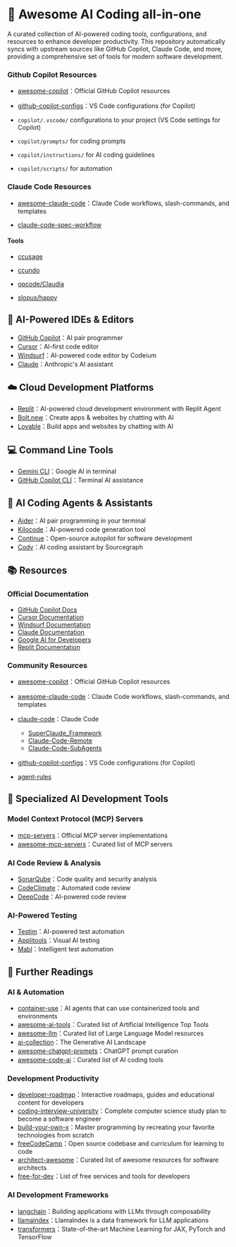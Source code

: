 # 🤖 Awesome AI Coding all-in-one

A curated collection of AI-powered coding tools, configurations, and resources to enhance developer productivity. This repository automatically syncs with upstream sources like GitHub Copilot, Claude Code, and more, providing a comprehensive set of tools for modern software development.

### Github Copilot Resources

- [awesome-copilot](https://github.com/github/awesome-copilot)：Official GitHub Copilot resources
- [github-copilot-configs](https://github.com/doggy8088/github-copilot-configs)：VS Code configurations (for Copilot)

- `copilot/.vscode/` configurations to your project (VS Code settings for Copilot)
- `copilot/prompts/` for coding prompts
- `copilot/instructions/` for AI coding guidelines
- `copilot/scripts/` for automation

### Claude Code Resources

- [awesome-claude-code](https://github.com/hesreallyhim/awesome-claude-code)：Claude Code workflows, slash-commands, and templates

- [claude-code-spec-workflow](https://github.com/Pimzino/claude-code-spec-workflow)

#### Tools

- [ccusage](https://github.com/ryoppippi/ccusage)

- [ccundo](https://github.com/RonitSachdev/ccundo)

- [opcode/Claudia](https://github.com/getAsterisk/opcode)

- [slopus/happy](https://github.com/slopus/happy)

## 🤖 AI-Powered IDEs & Editors

- [GitHub Copilot](https://copilot.github.com/)：AI pair programmer
- [Cursor](https://cursor.com/)：AI-first code editor
- [Windsurf](https://windsurf.com/)：AI-powered code editor by Codeium
- [Claude](https://claude.ai/)：Anthropic's AI assistant

## ☁️ Cloud Development Platforms

- [Replit](https://replit.com/)：AI-powered cloud development environment with Replit Agent
- [Bolt.new](https://bolt.new/)：Create apps & websites by chatting with AI
- [Lovable](https://lovable.dev/)：Build apps and websites by chatting with AI

## 💻 Command Line Tools

- [Gemini CLI](https://ai.google.dev/)：Google AI in terminal
- [GitHub Copilot CLI](https://cli.github.com/)：Terminal AI assistance

## 🤝 AI Coding Agents & Assistants

- [Aider](https://aider.chat/)：AI pair programming in your terminal
- [Kilocode](https://github.com/kilocode-ai/kilocode)：AI-powered code generation tool
- [Continue](https://continue.dev/)：Open-source autopilot for software development
- [Cody](https://sourcegraph.com/cody)：AI coding assistant by Sourcegraph

## 📚 Resources

### Official Documentation

- [GitHub Copilot Docs](https://docs.github.com/en/copilot)
- [Cursor Documentation](https://docs.cursor.com/)
- [Windsurf Documentation](https://docs.windsurf.com/)
- [Claude Documentation](https://docs.anthropic.com/claude/)
- [Google AI for Developers](https://ai.google.dev/)
- [Replit Documentation](https://docs.replit.com/)

### Community Resources

- [awesome-copilot](https://github.com/github/awesome-copilot)：Official GitHub Copilot resources
- [awesome-claude-code](https://github.com/hesreallyhim/awesome-claude-code)：Claude Code workflows, slash-commands, and templates
- [claude-code](https://github.com/anthropics/claude-code)：Claude Code

  - [SuperClaude_Framework](https://github.com/SuperClaude-Org/SuperClaude_Framework)
  - [Claude-Code-Remote](https://github.com/JessyTsui/Claude-Code-Remote)
  - [Claude-Code-SubAgents](https://github.com/contains-studio/agents)

- [github-copilot-configs](https://github.com/doggy8088/github-copilot-configs)：VS Code configurations (for Copilot)
- [agent-rules](https://github.com/steipete/agent-rules)

## 🎯 Specialized AI Development Tools

### Model Context Protocol (MCP) Servers

- [mcp-servers](https://github.com/modelcontextprotocol/servers)：Official MCP server implementations
- [awesome-mcp-servers](https://github.com/punkpeye/awesome-mcp-servers)：Curated list of MCP servers

### AI Code Review & Analysis

- [SonarQube](https://www.sonarqube.org/)：Code quality and security analysis
- [CodeClimate](https://codeclimate.com/)：Automated code review
- [DeepCode](https://www.deepcode.ai/)：AI-powered code review

### AI-Powered Testing

- [Testim](https://www.testim.io/)：AI-powered test automation
- [Applitools](https://applitools.com/)：Visual AI testing
- [Mabl](https://www.mabl.com/)：Intelligent test automation

## 📖 Further Readings

### AI & Automation

- [container-use](https://github.com/dagger/container-use)：AI agents that can use containerized tools and environments
- [awesome-ai-tools](https://github.com/mahseema/awesome-ai-tools)：Curated list of Artificial Intelligence Top Tools
- [awesome-llm](https://github.com/Hannibal046/Awesome-LLM)：Curated list of Large Language Model resources
- [ai-collection](https://github.com/ai-collection/ai-collection)：The Generative AI Landscape
- [awesome-chatgpt-prompts](https://github.com/f/awesome-chatgpt-prompts)：ChatGPT prompt curation
- [awesome-code-ai](https://github.com/sourcegraph/awesome-code-ai)：Curated list of AI coding tools

### Development Productivity

- [developer-roadmap](https://github.com/kamranahmedse/developer-roadmap)：Interactive roadmaps, guides and educational content for developers
- [coding-interview-university](https://github.com/jwasham/coding-interview-university)：Complete computer science study plan to become a software engineer
- [build-your-own-x](https://github.com/codecrafters-io/build-your-own-x)：Master programming by recreating your favorite technologies from scratch
- [freeCodeCamp](https://github.com/freeCodeCamp/freeCodeCamp)：Open source codebase and curriculum for learning to code
- [architect-awesome](https://github.com/XD3an/architect-awesome)：Curated list of awesome resources for software architects
- [free-for-dev](https://github.com/ripienaar/free-for-dev)：List of free services and tools for developers

### AI Development Frameworks

- [langchain](https://github.com/langchain-ai/langchain)：Building applications with LLMs through composability
- [llamaindex](https://github.com/run-llama/llama_index)：LlamaIndex is a data framework for LLM applications
- [transformers](https://github.com/huggingface/transformers)：State-of-the-art Machine Learning for JAX, PyTorch and TensorFlow

